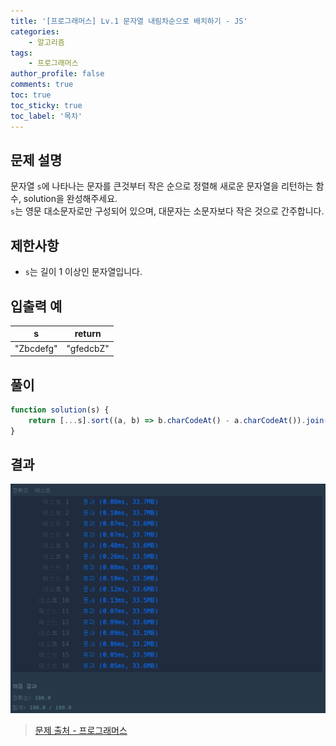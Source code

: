 ```yaml
---
title: '[프로그래머스] Lv.1 문자열 내림차순으로 배치하기 - JS'
categories:
    - 알고리즘
tags:
    - 프로그래머스
author_profile: false
comments: true
toc: true
toc_sticky: true
toc_label: '목차'
---
```


## 문제 설명

문자열 `s`에 나타나는 문자를 큰것부터 작은 순으로 정렬해 새로운 문자열을 리턴하는 함수, solution을 완성해주세요.  
`s`는 영문 대소문자로만 구성되어 있으며, 대문자는 소문자보다 작은 것으로 간주합니다.

## 제한사항

-   `s`는 길이 1 이상인 문자열입니다.

## 입출력 예

| s         | return    |
| --------- | --------- |
| "Zbcdefg" | "gfedcbZ" |

## 풀이

```javascript
function solution(s) {
    return [...s].sort((a, b) => b.charCodeAt() - a.charCodeAt()).join('');
}
```

## 결과

![result](/assets/images/2023/08/23/algorithm-27-result.png)

> [문제 출처 - 프로그래머스](https://school.programmers.co.kr/learn/courses/30/lessons/12917?language=javascript)
